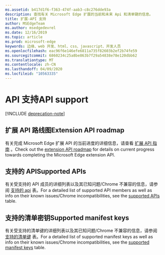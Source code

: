 ```yaml
---
ms.assetid: b417d1f6-f363-474f-aab3-c8c276dde93a
description: 查找有关 Microsoft Edge 扩展的当前和未来 Api 和清单键的信息。
title: 扩展-API 支持
author: MSEdgeTeam
ms.author: msedgedevrel
ms.date: 12/16/2019
ms.topic: article
ms.prod: microsoft-edge
keywords: 边缘、web 开发、html、css、javascript、开发人员
ms.openlocfilehash: eac96f6e146efe6811a735f82603b2ef2b74fe59
ms.sourcegitcommit: 6860234c25a8be863b7f29a54838e78e120dbb62
ms.translationtype: MT
ms.contentlocale: zh-CN
ms.lasthandoff: 04/09/2020
ms.locfileid: "10563335"
---
```

# <span data-ttu-id="36eae-104">API 支持</span><span class="sxs-lookup"><span data-stu-id="36eae-104">API support</span></span>  

[!INCLUDE [deprecation-note](includes/deprecation-note.md)]  

## <span data-ttu-id="36eae-105">扩展 API 路线图</span><span class="sxs-lookup"><span data-stu-id="36eae-105">Extension API roadmap</span></span>
<span data-ttu-id="36eae-106">有关完成 Microsoft Edge 扩展 API 的当前进度的详细信息，请查看 [扩展 API 指南](./api-support/extension-API-roadmap.md) 。</span><span class="sxs-lookup"><span data-stu-id="36eae-106">Check out the [extension API roadmap](./api-support/extension-API-roadmap.md) for details on current progress towards completing the Microsoft Edge extension API.</span></span>

## <span data-ttu-id="36eae-107">支持的 API</span><span class="sxs-lookup"><span data-stu-id="36eae-107">Supported APIs</span></span>
<span data-ttu-id="36eae-108">有关受支持的 API 成员的详细列表以及其已知问题/Chrome 不兼容的信息，请参阅 [支持的 api](./api-support/supported-APIs.md) 表。</span><span class="sxs-lookup"><span data-stu-id="36eae-108">For a detailed list of supported API members as well as info on their known issues/Chrome incompatibilities, see the [supported APIs](./api-support/supported-APIs.md) table.</span></span>

## <span data-ttu-id="36eae-109">支持的清单密钥</span><span class="sxs-lookup"><span data-stu-id="36eae-109">Supported manifest keys</span></span>
<span data-ttu-id="36eae-110">有关受支持的清单键的详细列表以及其已知问题/Chrome 不兼容的信息，请参阅 [支持的清单键](./api-support/supported-manifest-keys.md) 表。</span><span class="sxs-lookup"><span data-stu-id="36eae-110">For a detailed list of supported manifest keys as well as info on their known issues/Chrome incompatibilities, see the [supported manifest keys](./api-support/supported-manifest-keys.md) table.</span></span>
